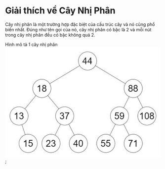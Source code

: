 # Giải thích về Cây Nhị Phân
Cây nhị phân là một trường hợp đặc biệt của cấu trúc cây và nó cũng phổ biến nhất. Đúng như tên gọi của nó, cây nhị phân có bậc là 2 và mỗi nút trong cây nhị phân đều có bậc không quá 2.

Hình mô tả 1 cây nhị phân
![alt text](../image/BinarySearchTree.jpg);
